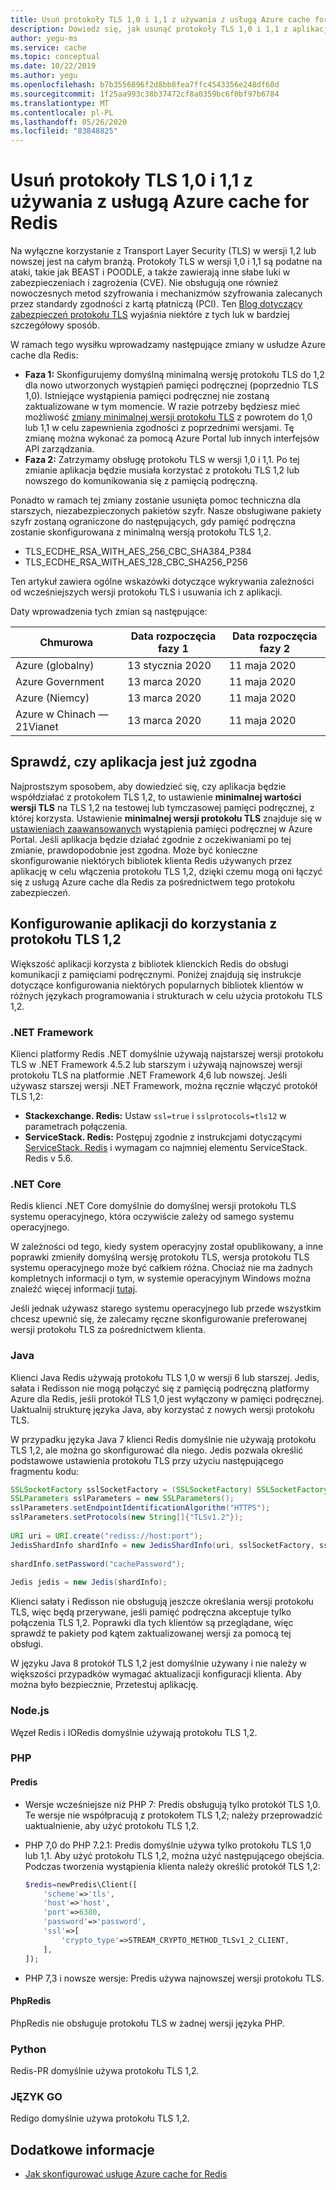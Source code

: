 ```yaml
---
title: Usuń protokoły TLS 1,0 i 1,1 z używania z usługą Azure cache for Redis
description: Dowiedz się, jak usunąć protokoły TLS 1,0 i 1,1 z aplikacji podczas komunikowania się z usługą Azure cache for Redis
author: yegu-ms
ms.service: cache
ms.topic: conceptual
ms.date: 10/22/2019
ms.author: yegu
ms.openlocfilehash: b7b3556896f2d8bb8fea7ffc4543356e248df60d
ms.sourcegitcommit: 1f25aa993c38b37472cf8a0359bc6f0bf97b6784
ms.translationtype: MT
ms.contentlocale: pl-PL
ms.lasthandoff: 05/26/2020
ms.locfileid: "83848825"
---
```

# <a name="remove-tls-10-and-11-from-use-with-azure-cache-for-redis"></a>Usuń protokoły TLS 1,0 i 1,1 z używania z usługą Azure cache for Redis

Na wyłączne korzystanie z Transport Layer Security (TLS) w wersji 1,2 lub nowszej jest na całym branżą. Protokoły TLS w wersji 1,0 i 1,1 są podatne na ataki, takie jak BEAST i POODLE, a także zawierają inne słabe luki w zabezpieczeniach i zagrożenia (CVE). Nie obsługują one również nowoczesnych metod szyfrowania i mechanizmów szyfrowania zalecanych przez standardy zgodności z kartą płatniczą (PCI). Ten [Blog dotyczący zabezpieczeń protokołu TLS](https://www.acunetix.com/blog/articles/tls-vulnerabilities-attacks-final-part/) wyjaśnia niektóre z tych luk w bardziej szczegółowy sposób.

W ramach tego wysiłku wprowadzamy następujące zmiany w usłudze Azure cache dla Redis:

* **Faza 1:** Skonfigurujemy domyślną minimalną wersję protokołu TLS do 1,2 dla nowo utworzonych wystąpień pamięci podręcznej (poprzednio TLS 1,0).  Istniejące wystąpienia pamięci podręcznej nie zostaną zaktualizowane w tym momencie. W razie potrzeby będziesz mieć możliwość [zmiany minimalnej wersji protokołu TLS](cache-configure.md#access-ports) z powrotem do 1,0 lub 1,1 w celu zapewnienia zgodności z poprzednimi wersjami. Tę zmianę można wykonać za pomocą Azure Portal lub innych interfejsów API zarządzania.
* **Faza 2:** Zatrzymamy obsługę protokołu TLS w wersji 1,0 i 1,1. Po tej zmianie aplikacja będzie musiała korzystać z protokołu TLS 1,2 lub nowszego do komunikowania się z pamięcią podręczną.

Ponadto w ramach tej zmiany zostanie usunięta pomoc techniczna dla starszych, niezabezpieczonych pakietów szyfr.  Nasze obsługiwane pakiety szyfr zostaną ograniczone do następujących, gdy pamięć podręczna zostanie skonfigurowana z minimalną wersją protokołu TLS 1,2.

* TLS_ECDHE_RSA_WITH_AES_256_CBC_SHA384_P384
* TLS_ECDHE_RSA_WITH_AES_128_CBC_SHA256_P256

Ten artykuł zawiera ogólne wskazówki dotyczące wykrywania zależności od wcześniejszych wersji protokołu TLS i usuwania ich z aplikacji.

Daty wprowadzenia tych zmian są następujące:

| Chmurowa                | Data rozpoczęcia fazy 1 | Data rozpoczęcia fazy 2      |
|----------------------|--------------------|-------------------------|
| Azure (globalny)       |  13 stycznia 2020  | 11 maja 2020            |
| Azure Government     |  13 marca 2020    | 11 maja 2020            |
| Azure (Niemcy)        |  13 marca 2020    | 11 maja 2020            |
| Azure w Chinach — 21Vianet |  13 marca 2020    | 11 maja 2020            |

## <a name="check-whether-your-application-is-already-compliant"></a>Sprawdź, czy aplikacja jest już zgodna

Najprostszym sposobem, aby dowiedzieć się, czy aplikacja będzie współdziałać z protokołem TLS 1,2, to ustawienie **minimalnej wartości wersji TLS** na TLS 1,2 na testowej lub tymczasowej pamięci podręcznej, z której korzysta. Ustawienie **minimalnej wersji protokołu TLS** znajduje się w [ustawieniach zaawansowanych](cache-configure.md#advanced-settings) wystąpienia pamięci podręcznej w Azure Portal. Jeśli aplikacja będzie działać zgodnie z oczekiwaniami po tej zmianie, prawdopodobnie jest zgodna. Może być konieczne skonfigurowanie niektórych bibliotek klienta Redis używanych przez aplikację w celu włączenia protokołu TLS 1,2, dzięki czemu mogą oni łączyć się z usługą Azure cache dla Redis za pośrednictwem tego protokołu zabezpieczeń.

## <a name="configure-your-application-to-use-tls-12"></a>Konfigurowanie aplikacji do korzystania z protokołu TLS 1,2

Większość aplikacji korzysta z bibliotek klienckich Redis do obsługi komunikacji z pamięciami podręcznymi. Poniżej znajdują się instrukcje dotyczące konfigurowania niektórych popularnych bibliotek klientów w różnych językach programowania i strukturach w celu użycia protokołu TLS 1,2.

### <a name="net-framework"></a>.NET Framework

Klienci platformy Redis .NET domyślnie używają najstarszej wersji protokołu TLS w .NET Framework 4.5.2 lub starszym i używają najnowszej wersji protokołu TLS na platformie .NET Framework 4,6 lub nowszej. Jeśli używasz starszej wersji .NET Framework, można ręcznie włączyć protokół TLS 1,2:

* **Stackexchange. Redis:** Ustaw `ssl=true` i `sslprotocols=tls12` w parametrach połączenia.
* **ServiceStack. Redis:** Postępuj zgodnie z instrukcjami dotyczącymi [ServiceStack. Redis](https://github.com/ServiceStack/ServiceStack.Redis#servicestackredis-ssl-support) i wymagam co najmniej elementu ServiceStack. Redis v 5.6.

### <a name="net-core"></a>.NET Core

Redis klienci .NET Core domyślnie do domyślnej wersji protokołu TLS systemu operacyjnego, która oczywiście zależy od samego systemu operacyjnego. 

W zależności od tego, kiedy system operacyjny został opublikowany, a inne poprawki zmieniły domyślną wersję protokołu TLS, wersja protokołu TLS systemu operacyjnego może być całkiem różna. Chociaż nie ma żadnych kompletnych informacji o tym, w systemie operacyjnym Windows można znaleźć więcej informacji [tutaj](https://docs.microsoft.com/dotnet/framework/network-programming/tls#support-for-tls-12). 

Jeśli jednak używasz starego systemu operacyjnego lub przede wszystkim chcesz upewnić się, że zalecamy ręczne skonfigurowanie preferowanej wersji protokołu TLS za pośrednictwem klienta.


### <a name="java"></a>Java

Klienci Java Redis używają protokołu TLS 1,0 w wersji 6 lub starszej. Jedis, sałata i Redisson nie mogą połączyć się z pamięcią podręczną platformy Azure dla Redis, jeśli protokół TLS 1,0 jest wyłączony w pamięci podręcznej. Uaktualnij strukturę języka Java, aby korzystać z nowych wersji protokołu TLS.

W przypadku języka Java 7 klienci Redis domyślnie nie używają protokołu TLS 1,2, ale można go skonfigurować dla niego. Jedis pozwala określić podstawowe ustawienia protokołu TLS przy użyciu następującego fragmentu kodu:

``` Java
SSLSocketFactory sslSocketFactory = (SSLSocketFactory) SSLSocketFactory.getDefault();
SSLParameters sslParameters = new SSLParameters();
sslParameters.setEndpointIdentificationAlgorithm("HTTPS");
sslParameters.setProtocols(new String[]{"TLSv1.2"});
 
URI uri = URI.create("rediss://host:port");
JedisShardInfo shardInfo = new JedisShardInfo(uri, sslSocketFactory, sslParameters, null);
 
shardInfo.setPassword("cachePassword");
 
Jedis jedis = new Jedis(shardInfo);
```

Klienci sałaty i Redisson nie obsługują jeszcze określania wersji protokołu TLS, więc będą przerywane, jeśli pamięć podręczna akceptuje tylko połączenia TLS 1,2. Poprawki dla tych klientów są przeglądane, więc sprawdź te pakiety pod kątem zaktualizowanej wersji za pomocą tej obsługi.

W języku Java 8 protokół TLS 1,2 jest domyślnie używany i nie należy w większości przypadków wymagać aktualizacji konfiguracji klienta. Aby można było bezpiecznie, Przetestuj aplikację.

### <a name="nodejs"></a>Node.js

Węzeł Redis i IORedis domyślnie używają protokołu TLS 1,2.

### <a name="php"></a>PHP

#### <a name="predis"></a>Predis
 
* Wersje wcześniejsze niż PHP 7: Predis obsługują tylko protokół TLS 1,0. Te wersje nie współpracują z protokołem TLS 1,2; należy przeprowadzić uaktualnienie, aby użyć protokołu TLS 1,2.
 
* PHP 7,0 do PHP 7.2.1: Predis domyślnie używa tylko protokołu TLS 1,0 lub 1,1. Aby użyć protokołu TLS 1,2, można użyć następującego obejścia. Podczas tworzenia wystąpienia klienta należy określić protokół TLS 1,2:

  ``` PHP
  $redis=newPredis\Client([
      'scheme'=>'tls',
      'host'=>'host',
      'port'=>6380,
      'password'=>'password',
      'ssl'=>[
          'crypto_type'=>STREAM_CRYPTO_METHOD_TLSv1_2_CLIENT,
      ],
  ]);
  ```

* PHP 7,3 i nowsze wersje: Predis używa najnowszej wersji protokołu TLS.

#### <a name="phpredis"></a>PhpRedis

PhpRedis nie obsługuje protokołu TLS w żadnej wersji języka PHP.

### <a name="python"></a>Python

Redis-PR domyślnie używa protokołu TLS 1,2.

### <a name="go"></a>JĘZYK GO

Redigo domyślnie używa protokołu TLS 1,2.

## <a name="additional-information"></a>Dodatkowe informacje

- [Jak skonfigurować usługę Azure cache for Redis](cache-configure.md)
